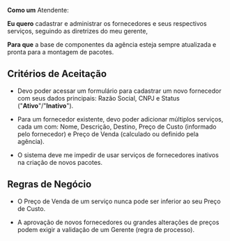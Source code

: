 

**Como um** Atendente:

**Eu quero** cadastrar e administrar os fornecedores e seus respectivos serviços, seguindo as diretrizes do meu gerente,  

**Para que** a base de componentes da agência esteja sempre atualizada e pronta para a montagem de pacotes.  

## Critérios de Aceitação

- Devo poder acessar um formulário para cadastrar um novo fornecedor com seus dados principais: Razão Social, CNPJ e Status ("**Ativo**"/"**Inativo**").  

- Para um fornecedor existente, devo poder adicionar múltiplos serviços, cada um com: Nome, Descrição, Destino, Preço de Custo (informado pelo fornecedor) e Preço de Venda (calculado ou definido pela agência).  

- O sistema deve me impedir de usar serviços de fornecedores inativos na criação de novos pacotes.  

## Regras de Negócio

- O Preço de Venda de um serviço nunca pode ser inferior ao seu Preço de Custo.  

- A aprovação de novos fornecedores ou grandes alterações de preços podem exigir a validação de um Gerente (regra de processo).  
